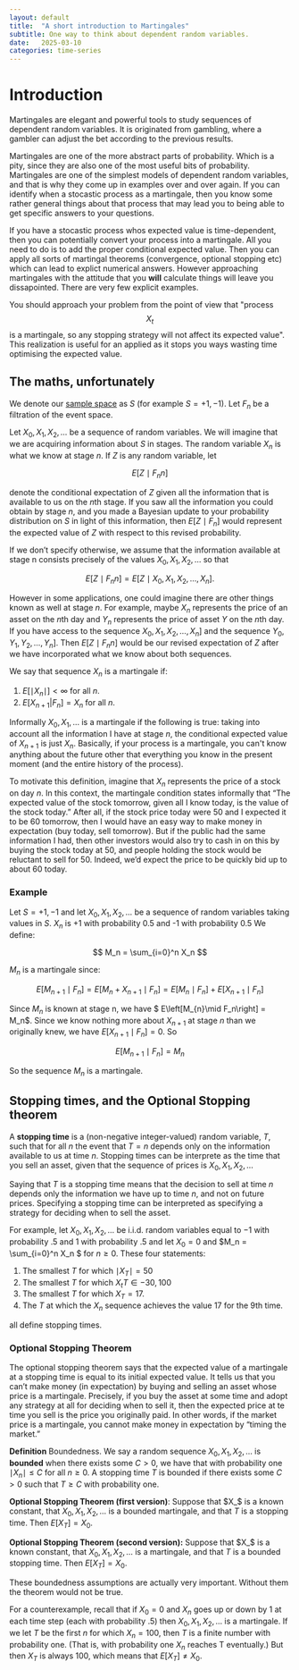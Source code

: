 ```yaml
---
layout: default
title:  "A short introduction to Martingales"
subtitle: One way to think about dependent random variables.
date:   2025-03-10
categories: time-series
---
```


# Introduction

Martingales are elegant and powerful tools to study sequences of dependent random variables. It is originated from gambling, where a gambler can adjust the bet according to the previous results.

Martingales are one of the more abstract parts of probability. Which is a pity, since they are also one of the most useful bits of probability. Martingales are one of the simplest models of dependent random variables, and that is why they come up in examples over and over again. If you can identify when a stocastic process as a martingale, then you know some rather general things about that process that may lead you to being able to get specific answers to your questions.

If you have a stocastic process whos expected value is time-dependent, then you can potentially convert your process into a martingale. All you need to do is to add the proper conditional expected value. Then you can apply all sorts of martingal theorems (convergence, optional stopping etc) which can lead to explict numerical answers. However approaching martingales with the attitude that you __will__ calculate things will leave you dissapointed. There are very few explicit examples.

You should approach your problem from the point of view that "process $$X_t$$ is a martingale, so any stopping strategy will not affect its expected value". This realization is useful for an applied as it stops you ways wasting time optimising the expected value.

## The maths, unfortunately

We denote our [sample space](https://en.wikipedia.org/wiki/Probability_space) as $S$ (for example $S = {+1, -1}$). Let $F_n$ be a filtration of the event space. 

Let $X_0, X_1, X_2, \dots$ be a sequence of random variables. We will imagine that we are acquiring information about $S$ in stages. The random variable $X_n$ is what we know at stage $n$. If $Z$ is any random variable, let

$$
E\left[Z \mid F_nn\right]
$$

denote the conditional expectation of $Z$ given all the information that is available to us on the $n$th stage. If you saw all the information you could obtain by stage $n$, and you made a Bayesian update to your probability distribution on $S$ in light of this information, then $E\left[Z\mid F_n\right]$ would represent the expected value of $Z$ with respect to this revised probability.

If we don’t specify otherwise, we assume that the information available at stage n consists precisely of the values $X_0, X_1, X_2, \dots$ so that

$$
E\left[Z \mid F_nn\right] = E\left[Z \mid X_0, X_1, X_2, \dots, X_n].
$$

However in some applications, one could imagine there are other things known as well at stage $n$. For example, maybe $X_n$ represents the price of an asset on the $n$th day and $Y_n$ represents the price of asset $Y$ on the $n$th day. If you have access to the sequence $X_0, X_1, X_2, \dots, X_n]$ and the sequence $Y_0, Y_1, Y_2, \dots, Y_n]$. Then $E\left[Z \mid F_nn\right]$ would be our revised expectation of $Z$ after we have incorporated what we know about both sequences.

We say that sequence $X_n$ is a martingale if:

1. $E\left[\mid X_n \mid\right] < \infty$ for all $n$.
2. $E\left[X_{n+1}|F_n\right] = X_n$  for all $n$.

Informally $X_0, X_1, \ldots$ is a martingale if the following is true: taking into account all the information I have at stage $n$, the conditional expected value of $X_{n+1}$ is just $X_n$. Basically, if your process is a martingale, you can't know anything about the future other that everything you know in the present moment (and the entire history of the process).

To motivate this definition, imagine that $X_n$ represents the price of a stock on day $n$. In this context, the martingale condition states informally that “The expected value of the stock tomorrow, given all I know today, is the value of the stock today.” After all, if the stock price today were 50 and I expected it to be 60 tomorrow, then I would have an easy way to make money in expectation (buy today, sell tomorrow). But if the public had the same information I had, then other investors would also try to cash in on this by buying the stock today at 50, and people holding the stock would be reluctant to sell for 50. Indeed, we’d expect the price to be quickly bid up to about 60 today.

### Example

Let $S = {+1, -1}$ and let $X_0, X_1, X_2, \dots$ be a sequence of random variables taking values in $S$. $X_n$ is +1 with probability 0.5 and -1 with probability 0.5 We define:

$$
M_n = \sum_{i=0}^n X_n
$$

$M_n$ is a martingale since:

$$
E\left[M_{n+1} \mid F_n\right] = E\left[M_{n} + X_{n+1} \mid F_n\right]  = E\left[M_{n}\mid F_n\right] + E\left[X_{n+1} \mid F_n\right]
$$

Since $M_n$ is known at stage n, we have $ E\left[M_{n}\mid F_n\right] = M_n$. Since we know nothing more about $X_{n+1}$ at stage $n$ than we originally knew, we have $E\left[X_{n+1} \mid F_n\right] =0$. So

$$ 
E\left[M_{n+1} \mid F_n\right] = M_n
$$

So the sequence $M_n$ is a martingale.

## Stopping times, and the Optional Stopping theorem

A **stopping time** is a (non-negative integer-valued) random variable, $T$, such that for all $n$ the event that $T = n$ depends only on the information available to us at time $n$. Stopping times can be interprete as the time that you sell an asset, given that the sequence of prices is $X_0, X_1, X_2, \dots$

Saying that $T$ is a stopping time means that the decision to sell at time $n$ depends only the information we have up to time $n$, and not on future prices. Specifying a stopping time can be interpreted as specifying a strategy for deciding when to sell the asset.

For example, let $X_0, X_1, X_2, \dots$ be i.i.d. random variables equal to −1 with probability .5 and 1 with probability .5 and let $X_0 = 0$ and $M_n = \sum_{i=0}^n X_n $ for $n ≥ 0$. These four statements:

1. The smallest $T$ for which $\mid X_T \mid = 50$
2. The smallest $T$ for which $X_tT \in {−30, 100}$
3. The smallest $T$ for which $X_T = 17$.
4. The $T$ at which the $X_n$ sequence achieves the value 17 for the 9th time.

all define stopping times.

### Optional Stopping Theorem

The optional stopping theorem says that the expected value of a martingale at a stopping time is equal to its initial expected value. It tells us that you can’t make money (in expectation) by buying and selling an asset whose price is a martingale. Precisely, if you buy the asset at some time and adopt any strategy at all for deciding when to sell it, then the expected price at te time you sell is the price you originally paid. In other words, if the market price is a martingale, you cannot make money in expectation by “timing the market.”

**Definition** Boundedness. We say a random sequence $X_0, X_1, X_2, \dots$ is **bounded** when there exists some $C > 0$, we have that with probability one $\mid X_n \mid ≤ C$ for all $n \geq 0$. A stopping time $T$ is bounded if there exists some $C > 0$ such that $T \geq C$ with probability one.

**Optional Stopping Theorem (first version)**: Suppose that $X_$ is a known constant, that $X_0, X_1, X_2, \dots$ is a bounded martingale, and that $T$ is a stopping time. Then $E\left[X_T\right] = X_0$.

**Optional Stopping Theorem (second version):** Suppose that $X_$ is a known constant, that $X_0, X_1, X_2, \dots$ is a martingale, and that $T$ is a bounded stopping time. Then $E\left[X_T\right] = X_0$.

These boundedness assumptions are actually very important. Without them the theorem would not be true. 

For a counterexample, recall that if $X_0 = 0$ and $X_n$ goes up or down by 1 at each time step (each with probability .5) then $X_0, X_1, X_2, \dots$ is a martingale. If we let $T$ be the first $n$ for which $X_n = 100$, then $T$ is a finite number with probability one. (That is, with probability one $X_n$ reaches T eventually.) But then $X_T$ is always 100, which means that $E\left[X_T\right]  \neq X_0$.